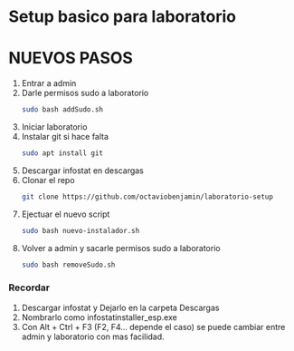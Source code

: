 # Setup basico para laboratorio

# NUEVOS PASOS

1. Entrar a admin
2. Darle permisos sudo a laboratorio
	```sh
	sudo bash addSudo.sh
	```
3. Iniciar laboratorio
4. Instalar git si hace falta
	```sh
	sudo apt install git
	```
5. Descargar infostat en descargas
6. Clonar el repo
	```sh
	git clone https://github.com/octaviobenjamin/laboratorio-setup
	```
7. Ejectuar el nuevo script
	```sh
	sudo bash nuevo-instalador.sh
	```
8. Volver a admin y sacarle permisos sudo a laboratorio
	```sh
	sudo bash removeSudo.sh
	```

### Recordar
1. Descargar infostat y Dejarlo en la carpeta Descargas
2. Nombrarlo como infostatinstaller_esp.exe
3. Con Alt + Ctrl + F3 (F2, F4... depende el caso) se puede cambiar entre admin y laboratorio con mas facilidad.
